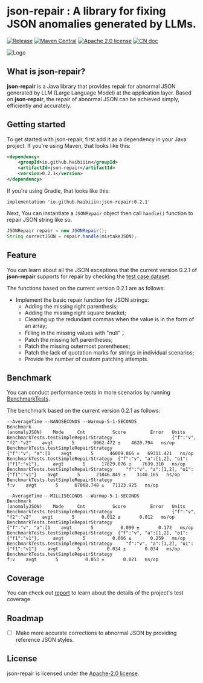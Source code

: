 # json-repair : A library for fixing JSON anomalies generated by LLMs.

[![Release](https://img.shields.io/github/release/HAibiiin/json-repair.svg?sort=semver)](https://github.com/HAibiiin/json-repair/releases/latest)
[![Maven Central](https://img.shields.io/maven-central/v/io.github.haibiiin/json-repair.svg)](https://search.maven.org/artifact/io.github.haibiiin/json-repair)
[![Apache 2.0 license](https://img.shields.io/badge/license-Apache%202.0-blue)](./LICENSE)
[![CN doc](https://img.shields.io/badge/文档-中文版-blue.svg)](https://github.com/HAibiiin/json-repair/blob/main/README-ZH.md)

![Logo](https://haibiiin.github.io/resources/json-repair-logo.png)

## What is json-repair?

**json-repair** is a Java library that provides repair for abnormal JSON generated by LLM (Large Language Model) at the application layer. Based on **json-repair**, the repair of abnormal JSON can be achieved simply, efficiently and accurately.

## Getting started

To get started with json-repair, first add it as a dependency in your Java project. If you're using Maven, that looks like this:

```xml
<dependency>
    <groupId>io.github.haibiiin</groupId>
    <artifactId>json-repair</artifactId>
    <version>0.2.1</version>
</dependency>
```
If you're using Gradle, that looks like this:

```
implementation 'io.github.haibiiin:json-repair:0.2.1'
```
Next, You can instantiate a `JSONRepair` object  then call `handle()` function to repair JSON string like so.

```java
JSONRepair repair = new JSONRepair();
String correctJSON = repair.handle(mistakeJSON);
```

## Feature

You can learn about all the JSON exceptions that the current version 0.2.1 of **json-repair** supports for repair by checking the [test case dataset](https://github.com/HAibiiin/json-repair/blob/main/src/test/resources/case/simple.xml).

The functions based on the current version 0.2.1 are as follows:

* Implement the basic repair function for JSON strings:
  * Adding the missing right parenthesis;
  * Adding the missing right square bracket;
  * Cleaning up the redundant commas when the value is in the form of an array;
  * Filling in the missing values with "null"；
  * Patch the missing left parentheses; 
  * Patch the missing outermost parentheses; 
  * Patch the lack of quotation marks for strings in individual scenarios;
  * Provide the number of custom patching attempts.

## Benchmark

You can conduct performance tests in more scenarios by running [BenchmarkTests](https://github.com/HAibiiin/json-repair/blob/main/src/test/java/io/github/haibiiin/json/repair/BenchmarkTests.java).

The benchmark based on the current version 0.2.1 as follows:

```
--AverageTime --NANOSECONDS --Warmup-5-1-SECONDS
Benchmark                                                          (anomalyJSON)    Mode     Cnt          Score         Error   Units
BenchmarkTests.testSimpleRepairStrategy                      {"f":"v", "f2":"v2"    avgt       5       9962.472 ±    4620.794   ns/op
BenchmarkTests.testSimpleRepairStrategy                         {"f":"v", "a":[1    avgt       5      46009.866 ±   69311.421   ns/op
BenchmarkTests.testSimpleRepairStrategy  {"f":"v", "a":[1,2], "o1":{"f1":"v1"},     avgt       5      17829.076 ±    7639.310   ns/op
BenchmarkTests.testSimpleRepairStrategy     "f":"v", "a":[1,2], "o1":{"f1":"v1"}    avgt       5      21846.849 ±    3140.165   ns/op
BenchmarkTests.testSimpleRepairStrategy                                      f:v    avgt       5      67068.748 ±   71123.925   ns/op

--AverageTime --MILLISECONDS --Warmup-5-1-SECONDS
Benchmark                                                          (anomalyJSON)    Mode     Cnt          Score         Error   Units
BenchmarkTests.testSimpleRepairStrategy                      {"f":"v", "f2":"v2"    avgt       5          0.012 ±       0.012   ms/op
BenchmarkTests.testSimpleRepairStrategy                         {"f":"v", "a":[1    avgt       5          0.099 ±       0.172   ms/op
BenchmarkTests.testSimpleRepairStrategy  {"f":"v", "a":[1,2], "o1":{"f1":"v1"},     avgt       5          0.066 ±       0.259   ms/op
BenchmarkTests.testSimpleRepairStrategy     "f":"v", "a":[1,2], "o1":{"f1":"v1"}    avgt       5          0.034 ±       0.034   ms/op
BenchmarkTests.testSimpleRepairStrategy                                      f:v    avgt       5          0.053 ±       0.021   ms/op
```

## Coverage

You can check out [report](https://haibiiin.github.io/json-repair/reports/coverage/) to learn about the details of the project's test coverage.

## Roadmap

 - [ ] Make more accurate corrections to abnormal JSON by providing reference JSON styles.

## License

json-repair is licensed under the [Apache-2.0 license](https://github.com/HAibiiin/json-repair/blob/master/LICENSE).
